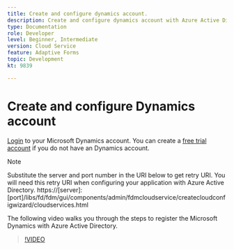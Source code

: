 ```yaml
---
title: Create and configure dynamics account.
description: Create and configure dynamics account with Azure Active Directory
type: Documentation
role: Developer
level: Beginner, Intermediate
version: Cloud Service
feature: Adaptive Forms
topic: Development
kt: 9839

---
```

# Create and configure Dynamics account

[Login](https://dynamics.microsoft.com/en-us/) to your Microsoft Dynamics account. You can create a [free trial account](https://dynamics.microsoft.com/en-us/dynamics-365-free-trial/) if you do not have an Dynamics account.

>[!NOTE]
>Substitute the server and port number in the URI below to get retry URI. You will need this retry URI when configuring your application with Azure Active Directory.
>https://[server]:[port]/libs/fd/fdm/gui/components/admin/fdmcloudservice/createcloudconfigwizard/cloudservices.html

The following video walks you through the steps to register the Microsoft Dynamics with Azure Active Directory.

>[!VIDEO](https://video.tv.adobe.com/v/340743?quality=12&learn=on)

